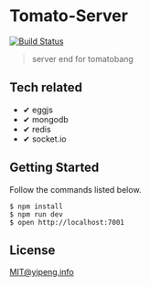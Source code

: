 # Tomato-Server
[![Build Status](https://www.travis-ci.org/pengkobe/tomato-server.svg?branch=master)](https://www.travis-ci.org/pengkobe/tomato-server)
> server end for tomatobang 

## Tech related
* ✔︎ eggjs
* ✔︎ mongodb 
* ✔︎ redis
* ✔︎ socket.io 

## Getting Started

Follow the commands listed below.
```
$ npm install
$ npm run dev
$ open http://localhost:7001
```

## License
MIT@yipeng.info